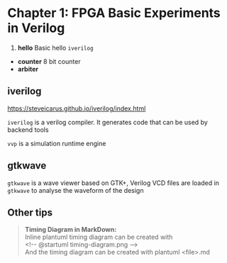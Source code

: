 # Chapter 1: FPGA Basic Experiments in Verilog

1. **hello** Basic hello `iverilog`
- **counter** 8 bit counter
- **arbiter**

## iverilog

https://steveicarus.github.io/iverilog/index.html

`iverilog` is a verilog compiler. It generates code that can be used by backend tools

`vvp` is a simulation runtime engine 

## gtkwave

`gtkwave` is a wave viewer based on GTK+, Verilog VCD files are loaded in `gtkwave` to analyse the waveform of the design

## Other tips

> **Timing Diagram in MarkDown:**  
  Inline plantuml timing diagram can be created with  
  \<\!-- @startuml timing-diagram.png --\>  
  And the timing diagram can be created with plantuml \<file\>.md




